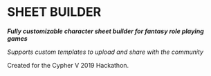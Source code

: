 # SHEET BUILDER

***Fully customizable character sheet builder for fantasy role playing games***

*Supports custom templates to upload and share with the community*

Created for the Cypher V 2019 Hackathon.
